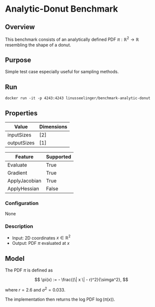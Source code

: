 # Analytic-Donut Benchmark

## Overview
This benchmark consists of an analytically defined PDF $\pi : \mathbb{R}^2 \rightarrow \mathbb{R}$ resembling the shape of a donut.

## Purpose
Simple test case especially useful for sampling methods.

## Run
```
docker run -it -p 4243:4243 linusseelinger/benchmark-analytic-donut
```

## Properties
Value | Dimensions
---|---
inputSizes | [2]
outputSizes | [1]

Feature | Supported
---|---
Evaluate | True
Gradient | True
ApplyJacobian | True
ApplyHessian | False

### Configuration

None

### Description

- Input: 2D coordinates $x \in \mathbb{R}^2$
- Output: PDF $\pi$ evaluated at $x$

## Model

The PDF $\pi$ is defined as

$$ \pi(x) := - \frac{(\| x \| - r)^2}{\simga^2}, $$

where $r = 2.6$ and $\sigma^2 = 0.033$.

The implementation then returns the log PDF $\log(\pi(x))$.
